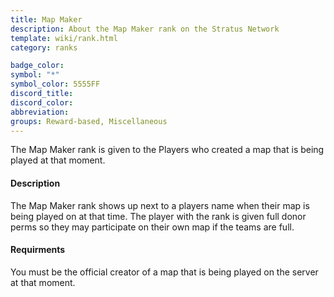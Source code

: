 ```yaml
---
title: Map Maker
description: About the Map Maker rank on the Stratus Network
template: wiki/rank.html
category: ranks

badge_color: 
symbol: "*"
symbol_color: 5555FF
discord_title: 
discord_color: 
abbreviation: 
groups: Reward-based, Miscellaneous
---
```


The Map Maker rank is given to the Players who created a map that is being played at that moment.

#### Description

The Map Maker rank shows up next to a players name when their map is being played on at that time. The player with the rank is given full donor perms so they may participate on their own map if the teams are full.

#### Requirments

You must be the official creator of a map that is being played on the server at that moment.
